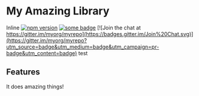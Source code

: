 # My Amazing Library

Inline [![npm version](https://img.shields.io/npm/v/vue.svg?style=flat)](https://www.npmjs.com/package/vue) [![some badge](https://badges.gitter.im/Join%20Chat.svg)](https://en.wikipedia.org/wiki/Saw_(disambiguation)) [![Join the chat at https://gitter.im/myorg/myrepo](https://badges.gitter.im/Join%20Chat.svg)](https://gitter.im/myorg/myrepo?utm_source=badge&utm_medium=badge&utm_campaign=pr-badge&utm_content=badge) test

## Features

It does amazing things!
